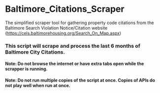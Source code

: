 # Baltimore_Citations_Scraper
 The simplified scraper tool for gathering property code citations from the Baltimore Search Violation Notice/Citation website (https://cels.baltimorehousing.org/Search_On_Map.aspx)

### This script will scrape and process the last 6 months of Baltimore City Citations.
#### Note: Do not browse the internet or have extra tabs open while the scrapper is running.
#### Note: Do not run multiple copies of  the script at once. Copies of APIs do not play well when run at once. 